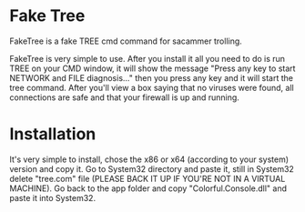 # Fake Tree
FakeTree is a fake TREE cmd command for sacammer trolling.

FakeTree is very simple to use. After you install it all you need to do is run TREE on your CMD window, it will show the message "Press any key to start NETWORK and FILE diagnosis..." then you press any key and it will start the tree command. After you'll view a box saying that no viruses were found, all connections are safe and that your firewall is up and running.

# Installation
It's very simple to install, chose the x86 or x64 (according to your system) version and copy it. Go to System32 directory and paste it, still in System32 delete "tree.com" file (PLEASE BACK IT UP IF YOU'RE NOT IN A VIRTUAL MACHINE). Go back to the app folder and copy "Colorful.Console.dll" and paste it into System32.
